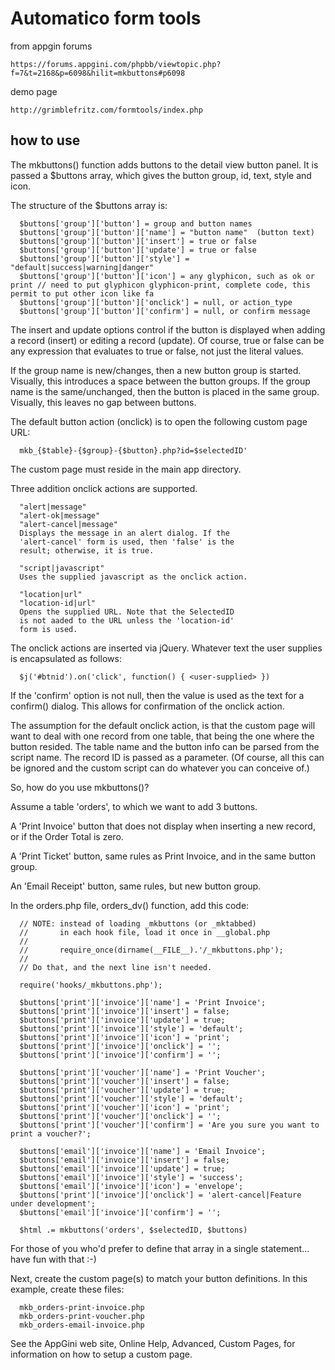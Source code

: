 # Automatico form tools

from appgin forums

`https://forums.appgini.com/phpbb/viewtopic.php?f=7&t=2168&p=6098&hilit=mkbuttons#p6098`

demo page

`http://grimblefritz.com/formtools/index.php`

## how to use

 The mkbuttons() function adds buttons to the detail view
  button panel. It is passed a $buttons array, which gives
  the button group, id, text, style and icon.

  The structure of the $buttons array is:

      $buttons['group']['button'] = group and button names
      $buttons['group']['button']['name'] = "button name"  (button text)
      $buttons['group']['button']['insert'] = true or false
      $buttons['group']['button']['update'] = true or false
      $buttons['group']['button']['style'] = "default|success|warning|danger"
      $buttons['group']['button']['icon'] = any glyphicon, such as ok or print // need to put glyphicon glyphicon-print, complete code, this permit to put other icon like fa
      $buttons['group']['button']['onclick'] = null, or action_type
      $buttons['group']['button']['confirm'] = null, or confirm message

  The insert and update options control if the button is
  displayed when adding a record (insert) or editing a
  record (update). Of course, true or false can be any
  expression that evaluates to true or false, not just
  the literal values.

  If the group name is new/changes, then a new button group
  is started. Visually, this introduces a space between the
  button groups. If the group name is the same/unchanged,
  then the button is placed in the same group. Visually,
  this leaves no gap between buttons.

  The default button action (onclick) is to open the
  following custom page URL:
  
      mkb_{$table}-{$group}-{$button}.php?id=$selectedID'

  The custom page must reside in the main app directory.

  Three addition onclick actions are supported.

      "alert|message"
      "alert-ok|message"
      "alert-cancel|message"
      Displays the message in an alert dialog. If the
      'alert-cancel' form is used, then 'false' is the
      result; otherwise, it is true.

      "script|javascript"
      Uses the supplied javascript as the onclick action.

      "location|url"
      "location-id|url"
      Opens the supplied URL. Note that the SelectedID
      is not aaded to the URL unless the 'location-id'
      form is used.

  The onclick actions are inserted via jQuery. Whatever
  text the user supplies is encapsulated as follows:

      $j('#btnid').on('click', function() { <user-supplied> })

  If the 'confirm' option is not null, then the value is
  used as the text for a confirm() dialog. This allows
  for confirmation of the onclick action.

  The assumption for the default onclick action, is that
  the custom page will want to deal with one record from
  one table, that being the one where the button resided.
  The table name and the button info can be parsed from the
  script name. The record ID is passed as a parameter. (Of
  course, all this can be ignored and the custom script can
  do whatever you can conceive of.)

  So, how do you use mkbuttons()?
  
  Assume a table 'orders', to which we want to add 3 buttons.
  
  A 'Print Invoice' button that does not display when
  inserting a new record, or if the Order Total is zero.
  
  A 'Print Ticket' button, same rules as Print Invoice, and
  in the same button group.
  
  An 'Email Receipt' button, same rules, but new button group.

  In the orders.php file, orders_dv() function, add this code:

      // NOTE: instead of loading _mkbuttons (or _mktabbed)
      //       in each hook file, load it once in __global.php
      //
      //       require_once(dirname(__FILE__).'/_mkbuttons.php');
      //
      // Do that, and the next line isn't needed.

      require('hooks/_mkbuttons.php');

      $buttons['print']['invoice']['name'] = 'Print Invoice';
      $buttons['print']['invoice']['insert'] = false;
      $buttons['print']['invoice']['update'] = true;
      $buttons['print']['invoice']['style'] = 'default';
      $buttons['print']['invoice']['icon'] = 'print';
      $buttons['print']['invoice']['onclick'] = '';
      $buttons['print']['invoice']['confirm'] = '';

      $buttons['print']['voucher']['name'] = 'Print Voucher';
      $buttons['print']['voucher']['insert'] = false;
      $buttons['print']['voucher']['update'] = true;
      $buttons['print']['voucher']['style'] = 'default';
      $buttons['print']['voucher']['icon'] = 'print';
      $buttons['print']['voucher']['onclick'] = '';
      $buttons['print']['voucher']['confirm'] = 'Are you sure you want to print a voucher?';

      $buttons['email']['invoice']['name'] = 'Email Invoice';
      $buttons['email']['invoice']['insert'] = false;
      $buttons['email']['invoice']['update'] = true;
      $buttons['email']['invoice']['style'] = 'success';
      $buttons['email']['invoice']['icon'] = 'envelope';
      $buttons['print']['invoice']['onclick'] = 'alert-cancel|Feature under development';
      $buttons['email']['invoice']['confirm'] = '';

      $html .= mkbuttons('orders', $selectedID, $buttons)

  For those of you who'd prefer to define that array in a
  single statement... have fun with that :-)

  Next, create the custom page(s) to match your button
  definitions. In this example, create these files:

      mkb_orders-print-invoice.php
      mkb_orders-print-voucher.php
      mkb_orders-email-invoice.php

  See the AppGini web site, Online Help, Advanced, Custom
  Pages, for information on how to setup a custom page.
